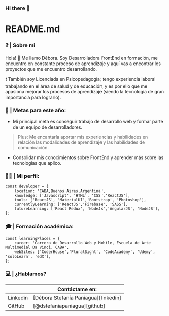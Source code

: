 ### Hi there 👋

# README.md


### ❓  | Sobre mi 

Hola! 👋  Me llamo Débora. Soy Desarrolladora FrontEnd en formación,  me encuentro en constante proceso de aprendizaje y aquí vas a encontrar los proyectos que me encuentro desarrollando.

❗ También soy Licenciada en Psicopedagogía; tengo experiencia laboral trabajando en el área de salud y de educación, y es por ello que me apasiona mejorar los procesos de aprendizaje (siendo la tecnología de gran importancia para lograrlo). 


### 🏁  | Metas para este año:
 - Mi principal meta es conseguir trabajo de desarrollo web y formar parte de un equipo de desarrolladores. 
 > Plus: Me encantaría aportar mis experiencias y habilidades en relación las modalidades de aprendizaje y las habilidades de comunicación.
- Consolidar mis conocimientos sobre FrontEnd y aprender más sobre las tecnologías que aplico.


###  👩‍💻 | Mi perfil:
``` 
const developer = {
	location: 'CABA,Buenos Aires,Argentina',
	knowledge: ['Javascript', 'HTML', 'CSS','ReactJS'],
	tools: ['ReactJS', 'MaterialUI','Bootstrap', 'Photoshop'],
	currentlyLearning: ['ReactJS','Firebase', 'SASS'],
	futureLearning: ['React Redux', 'NodeJs','AngularJS', 'NodeJS'], 
};
 ```

### 🎓 | Formación académica: 

``` 
const learningPlaces = {
	career: 'Carrera de Desarrollo Web y Mobile, Escuela de Arte Multimedial Da Vinci, CABA',
	webSites: ['CoderHouse','PluralSight', 'CodeAcademy', 'Udemy', 'soloLearn', 'edX'],
};
 ```

### 💻  | ¿Hablamos? 

|  | Contáctame en: |
| ------ | ------ |
| Linkedin | [Débora Stefanía Paniagua][linkedin] |
| GitHub | [@dstefaniapaniagua][github] |



<!--
**dstefaniapaniagua/dstefaniapaniagua** is a ✨ _special_ ✨ repository because its `README.md` (this file) appears on your GitHub profile.

Here are some ideas to get you started:

- 🔭 I’m currently working on ...
- 🌱 I’m currently learning ...
- 👯 I’m looking to collaborate on ...
- 🤔 I’m looking for help with ...
- 💬 Ask me about ...
- 📫 How to reach me: ...
- 😄 Pronouns: ...
- ⚡ Fun fact: ...
-->

